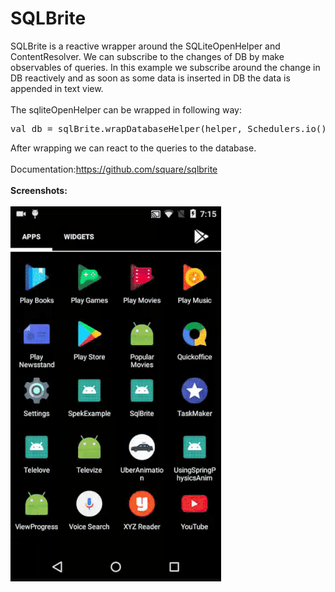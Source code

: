 # SQLBrite
SQLBrite is a reactive wrapper around the SQLiteOpenHelper and ContentResolver. We can subscribe to the changes of DB by make observables of queries. In this example we subscribe around the change in DB reactively and as soon as some data is inserted in DB the data is appended in text view.
<br><br>
The sqliteOpenHelper can be wrapped in following way:
<pre>
val db = sqlBrite.wrapDatabaseHelper(helper, Schedulers.io())
</pre>
After wrapping we can react to the queries to the database.
<br><br>
Documentation:https://github.com/square/sqlbrite
<br><br>
<b>Screenshots:</b>
<br><br>
<img src="sqlbrite.gif"/>
